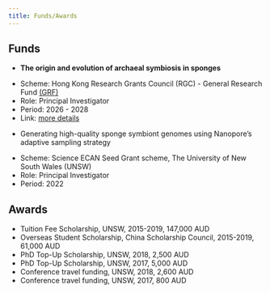 ```yaml
---
title: Funds/Awards
---
```



## Funds

+ **The origin and evolution of archaeal symbiosis in sponges**

- Scheme: Hong Kong Research Grants Council (RGC) - General Research Fund [(GRF)](https://www.ugc.edu.hk/eng/rgc/funding_opport/grf/)
- Role: Principal Investigator
- Period: 2026 - 2028
- Link: [more details](https://cerg1.ugc.edu.hk/cergprod/scrrm00542.jsp?proj_id=16103925&old_proj_id=null&proj_title=&isname=&ioname=weizhi&institution=&subject=&pages=1&year=&theSubmit=16103925)


+ Generating high-quality sponge symbiont genomes using Nanopore’s adaptive sampling strategy

- Scheme: Science ECAN Seed Grant scheme, The University of New South Wales (UNSW)
- Role: Principal Investigator
- Period: 2022 


## Awards

- Tuition Fee Scholarship, UNSW, 2015-2019, 147,000 AUD
- Overseas Student Scholarship, China Scholarship Council, 2015-2019, 61,000 AUD
- PhD Top-Up Scholarship, UNSW, 2018, 2,500 AUD
- PhD Top-Up Scholarship, UNSW, 2017, 5,000 AUD
- Conference travel funding, UNSW, 2018, 2,600 AUD
- Conference travel funding, UNSW, 2017, 800 AUD
